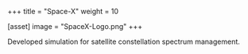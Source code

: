 +++
title = "Space-X"
weight = 10

[asset]
  image = "SpaceX-Logo.png"
+++

Developed simulation for satellite constellation spectrum management. 